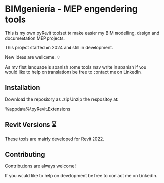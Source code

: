 
# BIMgeniería - MEP engendering tools

This is my own pyRevit toolset to make easier my BIM modelling, design and documentation MEP projects. 

This project started on 2024 and still in development. 

New ideas are wellcome. 💡

As my first language is spanish some tools may write in spanish if you would like to help on translations be free to contact me on LinkedIn.


## Installation

Download the repository as .zip 
Unzip the respositoy at:

%appdata%\pyRevit\Extensions

    
## Revit Versions ⌛

These tools are mainly developed for Revit 2022.


## Contributing

Contributions are always welcome!

If you would like to help on development be free to contact me on LinkedIn.

